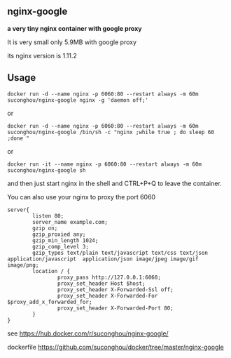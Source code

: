 ## nginx-google

**a very tiny nginx container with google proxy**

It is very small only 5.9MB with google proxy

its nginx version is 1.11.2

## Usage

```
docker run -d --name nginx -p 6060:80 --restart always -m 60m suconghou/nginx-google nginx -g 'daemon off;'

```
or
```
docker run -d --name nginx -p 6060:80 --restart always -m 60m suconghou/nginx-google /bin/sh -c "nginx ;while true ; do sleep 60 ;done "
```
or
```
docker run -it --name nginx -p 6060:80 --restart always -m 60m suconghou/nginx-google sh
```
and then just start nginx in the shell and CTRL+P+Q to leave the container.

You can also use your nginx to proxy the port 6060
```
server{
        listen 80;
        server_name example.com;
        gzip on;
        gzip_proxied any;
        gzip_min_length 1024;
        gzip_comp_level 3;
        gzip_types text/plain text/javascript text/css text/json application/javascript  application/json image/jpeg image/gif image/png;
        location / {
                proxy_pass http://127.0.0.1:6060;
                proxy_set_header Host $host;
                proxy_set_header X-Forwarded-Ssl off;
                proxy_set_header X-Forwarded-For $proxy_add_x_forwarded_for;
                proxy_set_header X-Forwarded-Port 80;
        }
}

```

see https://hub.docker.com/r/suconghou/nginx-google/

dockerfile https://github.com/suconghou/docker/tree/master/nginx-google

